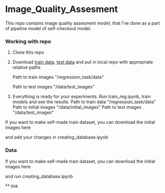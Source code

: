 # Image_Quality_Assesment

This repo contains image quality assesment model, that I've done as a part of pipeline model of self-checkout model. 


### Working with repo

1.	Clone this repo
2.	Download [train data](https://drive.google.com/drive/folders/170FK3Ji1fy0TvJZreAKzGL0Y91fjUxa7?usp=sharing), [test data]() and put in local repo with appropriate relative paths 

	Path to train images "/regression_task/data"

	Path to test images "/data/test_images"
3. Everything is ready for your experiments. Run train_reg.ipynb, train models and see the results.	
Path to train data "/regression_task/data"
Path to initial images "/data/initial_images"
Path to test images "/data/test_images"


If you want to make self-made train dataset, you can download the initial images here

and add your changes in creating_database.ipynb

### Data


If you want to make self-made train dataset, you can download the initial images here

and run creating_database.ipynb

** link
